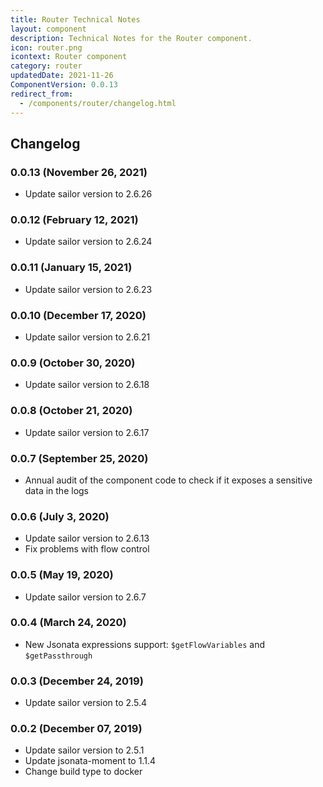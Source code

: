 ```yaml
---
title: Router Technical Notes
layout: component
description: Technical Notes for the Router component.
icon: router.png
icontext: Router component
category: router
updatedDate: 2021-11-26
ComponentVersion: 0.0.13
redirect_from:
  - /components/router/changelog.html
---
```


## Changelog

### 0.0.13 (November 26, 2021)

* Update sailor version to 2.6.26

### 0.0.12 (February 12, 2021)

* Update sailor version to 2.6.24

### 0.0.11 (January 15, 2021)

* Update sailor version to 2.6.23

### 0.0.10 (December 17, 2020)

* Update sailor version to 2.6.21

### 0.0.9 (October 30, 2020)

* Update sailor version to 2.6.18

### 0.0.8 (October 21, 2020)

* Update sailor version to 2.6.17

### 0.0.7 (September 25, 2020)

* Annual audit of the component code to check if it exposes a sensitive data in the logs

### 0.0.6 (July 3, 2020)

* Update sailor version to 2.6.13
* Fix problems with flow control

### 0.0.5 (May 19, 2020)

* Update sailor version to 2.6.7

### 0.0.4 (March 24, 2020)

* New Jsonata expressions support: `$getFlowVariables` and `$getPassthrough`

### 0.0.3 (December 24, 2019)

* Update sailor version to 2.5.4

### 0.0.2 (December 07, 2019)

* Update sailor version to 2.5.1
* Update jsonata-moment to 1.1.4
* Change build type to docker

